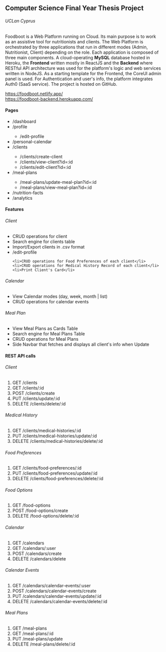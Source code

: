 <h2>Computer Science Final Year Thesis Project</h2>
<h6>UCLan Cyprus</h6>

<p>Foodboot is a Web Platform running on Cloud. Its main purpose is to work as an assistive tool for nutritionists and clients. The Web Platform is orchestrated by three applications that run in different modes (Admin, Nutritionist, Client) depending on the role. Each application is composed of three main components. A cloud-operating <strong>MySQL</strong> database hosted in Heroku, the <strong>Frontend</strong> written mostly in ReactJS and the <strong>Backend</strong> where RESTful API architecture was used for the platform's logic and web services written in NodeJS. As a starting template for the Frontend, the CoreUI admin panel is used. For Authentication and user's info, the platform integrates Auth0 (SaaS service). The project is hosted on GitHub.</p>

<a>https://foodboot.netlify.app/</a>
</br>
<a>https://foodboot-backend.herokuapp.com/</a>
  
<h4>Pages</h4>
<p>
  <ul>
    <li>/dashboard</li>
    <li>/profile</li>
      <ul>
        <li>/edit-profile</li>
       </ul>
    <li>/personal-calendar</li>
    <li>/clients</li>
      <ul>
        <li>/clients/create-client</li>      
        <li>/clients/view-client?id=:id</li>
        <li>/clients/edit-client?id=:id</li>
      </ul>
    <li>/meal-plans</li>
      <ul>
        <li>/meal-plans/update-meal-plan?id=:id</li>      
        <li>/meal-plans/view-meal-plan?id=:id</li>
      </ul>
    <li>/nutrition-facts</li>
    <li>/analytics</li>
    </ul>
</p>

<h4>Features</h4>
<p>
  <h6>Client</h6>
  <ul>
    <li>CRUD operations for client</li>
    <li>Search engine for clients table</li>
    <li>Import/Export clients in .csv format</li>        <li>/edit-profile</li>

    <li>CRUD operations for Food Preferences of each client</li>
    <li>CRUD operations for Medical History Record of each client</li>
    <li>Print Client's Card</li>
  </ul>
    
  <h6>Calendar</h6>
  <ul>
    <li>View Calendar modes (day, week, month | list)</li>
    <li>CRUD operations for calendar events</li>
  </ul>

   <h6>Meal Plan</h6>
      <ul>
        <li>View Meal Plans as Cards Table</li>
        <li>Search engine for Meal Plans Table</li>
        <li>CRUD operations for Meal Plans</li>
        <li>Side Navbar that fetches and displays all client's info when Update</li>
      </ul>
</p>

<h4>REST API calls</h4>
<p>
  <h6>Client</h6>
  <ol>
    <li>GET    /clients</li>
    <li>GET    /clients/:id</li> 
    <li>POST   /clients/create</li>
    <li>PUT    /clients/update/:id</li>
    <li>DELETE /clients/delete/:id</li>
  </ol>
  
  <h6>Medical History</h6>
    <ol>
      <li>GET    /clients/medical-histories/:id</li>
      <li>PUT    /clients/medical-histories/update/:id</li>
      <li>DELETE /clients/medical-histories/delete/:id</li>
    </ol>

  <h6>Food Preferences</h6>
    <ol>
      <li>GET    /clients/food-preferences/:id</li>
      <li>PUT    /clients/food-preferences/update/:id</li>
      <li>DELETE /clients/food-preferences/delete/:id</li>
    </ol>

  <h6>Food Options</h6>
    <ol>
      <li>GET    /food-options</li>
      <li>POST   /food-options/create</li>
      <li>DELETE /food-options/delete/:id</li>
    </ol>

  <h6>Calendar</h6>
    <ol>
      <li>GET    /calendars</li>
      <li>GET    /calendars/:user</li>
      <li>POST   /calendars/create</li>
      <li>DELETE /calendars/delete</li>
    </ol>

  <h6>Calendar Events</h6>
    <ol>
      <li>GET    /calendars/calendar-events/:user</li>
      <li>POST   /calendars/calendar-events/create</li>
      <li>PUT    /calendars/calendar-events/update/:id</li>
      <li>DELETE /calendars/calendar-events/delete/:id</li>
    </ol>

  <h6>Meal Plans</h6>
    <ol>
      <li>GET    /meal-plans</li>
      <li>GET    /meal-plans/:id</li>
      <li>PUT    /meal-plans/update</li>
      <li>DELETE /meal-plans/delete/:id</li>
    </ol>
</p>
